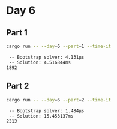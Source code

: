 # Day 6

## Part 1

```bash
cargo run -- --day=6 --part=1 --time-it
```

```text
 -- Bootstrap solver: 4.131µs
 -- Solution: 4.516844ms
1892
```

## Part 2

```bash
cargo run -- --day=6 --part=2 --time-it
```

```text
 -- Bootstrap solver: 1.484µs
 -- Solution: 15.453137ms
2313
```